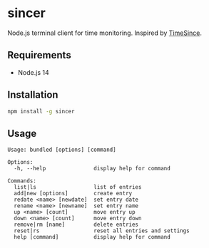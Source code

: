 # sincer
Node.js terminal client for time monitoring. Inspired by [TimeSince](https://play.google.com/store/apps/details?id=es.desaway.timesince).

## Requirements
- Node.js 14

## Installation
```bash
npm install -g sincer
```

## Usage
```
Usage: bundled [options] [command]

Options:
  -h, --help               display help for command

Commands:
  list|ls                  list of entries
  add|new [options]        create entry
  redate <name> [newdate]  set entry date
  rename <name> [newname]  set entry name
  up <name> [count]        move entry up
  down <name> [count]      move entry down
  remove|rm [name]         delete entries
  reset|rs                 reset all entries and settings
  help [command]           display help for command
```
